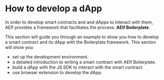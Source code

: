 # How to develop a dApp

In order to develop smart contracts and and dApps to interact with them, AElf provides a framework that facilitates the process: **AElf Boilerplate**.

This section will guide you through an example to show you how to develop a smart contract and its dApp with the Boilerplate framework. This section will show you:

- set up the development environment.
- a detailed introduction to writing a smart contract with AElf Boilerplate.
- build a dApp with the JS SDK to interact with the smart contract.
- use browser extension to develop the dApp.

